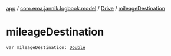 [app](../../index.md) / [com.ema.jannik.logbook.model](../index.md) / [Drive](index.md) / [mileageDestination](./mileage-destination.md)

# mileageDestination

`var mileageDestination: `[`Double`](https://kotlinlang.org/api/latest/jvm/stdlib/kotlin/-double/index.html)